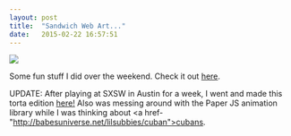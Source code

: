 ```yaml
---
layout: post
title:  "Sandwich Web Art..."
date:   2015-02-22 16:57:51
---
```


<img src="{{ site.baseurl }}/assets/img/img1.jpg">

Some fun stuff I did over the weekend. Check it out <a href="http://babesuniverse.net/lilsubbies">here</a>.

UPDATE: After playing at SXSW in Austin for a week, I went and made this torta edition <a href="http://babesuniverse.net/lilsubbies/torta">here!</a> Also was messing around with the Paper JS animation library while I was thinking about <a href-"http://babesuniverse.net/lilsubbies/cuban">cubans</a>.
